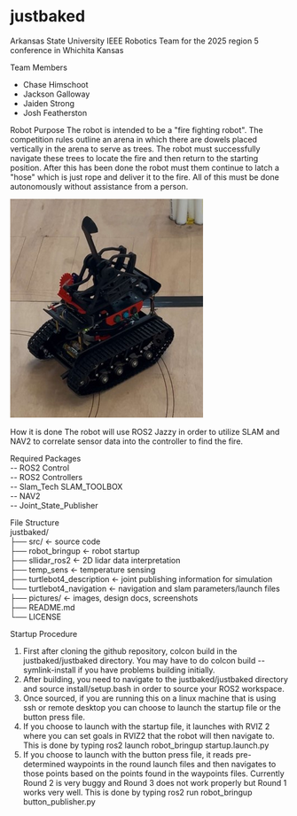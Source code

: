 # justbaked
Arkansas State University IEEE Robotics Team for the 2025 region 5 conference in Whichita Kansas

Team Members
- Chase Himschoot
- Jackson Galloway
- Jaiden Strong
- Josh Featherston

Robot Purpose
  The robot is intended to be a "fire fighting robot". The competition rules outline an arena in which there are dowels placed vertically in the arena to serve as trees. The robot must successfully navigate these trees to locate the fire and then return to the starting position. After this has been done the robot must    them continue to latch a "hose" which is just rope and deliver it to the fire. All of this must be done autonomously without assistance from a person.

![Finished Robot](Pictures/Jackson/Robot.jpg)

How it is done
  The robot will use ROS2 Jazzy in order to utilize SLAM and NAV2 to correlate sensor data into the controller to find the fire. 

Required Packages  
  -- ROS2 Control  
  -- ROS2 Controllers  
  -- Slam_Tech SLAM_TOOLBOX  
  -- NAV2  
  -- Joint_State_Publisher  

File Structure  
justbaked/  
├── src/                        ← source code  
  ├── robot_bringup             ← robot startup  
  ├── sllidar_ros2              ← 2D lidar data interpretation  
  ├── temp_sens                 ← temperature sensing  
  ├── turtlebot4_description    ← joint publishing information for simulation  
  └── turtlebot4_navigation     ← navigation and slam parameters/launch files  
├── pictures/                   ← images, design docs, screenshots  
├── README.md  
└── LICENSE  

Startup Procedure

1. First after cloning the github repository, colcon build in the justbaked/justbaked directory. You may have to do colcon build --symlink-install if you have problems building initially.  
2. After building, you need to navigate to the justbaked/justbaked directory and source install/setup.bash in order to source your ROS2 workspace.  
3. Once sourced, if you are running this on a linux machine that is using ssh or remote desktop you can choose to launch the startup file or the button press file.  
4. If you choose to launch with the startup file, it launches with RVIZ 2 where you can set goals in RVIZ2 that the robot will then navigate to. This is done by typing ros2 launch robot_bringup startup.launch.py  
5. If you choose to launch with the button press file, it reads pre-determined waypoints in the round launch files and then navigates to those points based on the points found in the waypoints files. Currently Round 2 is very buggy and Round 3 does not work properly but Round 1 works very well. This is done by typing ros2 run robot_bringup button_publisher.py  

